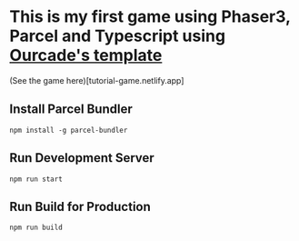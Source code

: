 # This is my first game using Phaser3, Parcel and Typescript using [Ourcade's template](https://github.com/ourcade/phaser3-typescript-parcel-template)

(See the game here)[tutorial-game.netlify.app]

## Install Parcel Bundler

```
npm install -g parcel-bundler
```

## Run Development Server

```
npm run start
```

## Run Build for Production

```
npm run build
```
